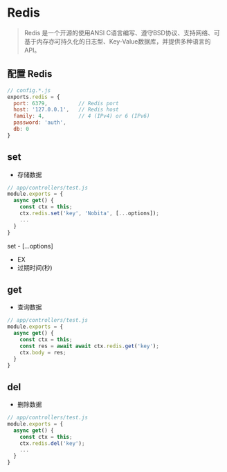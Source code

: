 # Redis
> Redis 是一个开源的使用ANSI C语言编写、遵守BSD协议、支持网络、可基于内存亦可持久化的日志型、Key-Value数据库，并提供多种语言的API。

## 配置 Redis
```js
// config.*.js
exports.redis = {
  port: 6379,          // Redis port
  host: '127.0.0.1',   // Redis host
  family: 4,           // 4 (IPv4) or 6 (IPv6)
  password: 'auth',
  db: 0
}
```

## set
- 存储数据
```js
// app/controllers/test.js
module.exports = {
  async get() {
    const ctx = this;
    ctx.redis.set('key', 'Nobita', [...options]);
    ...
  }
}
```

set - [...options]
- EX
- 过期时间(秒)

## get
- 查询数据
```js
// app/controllers/test.js
module.exports = {
  async get() {
    const ctx = this;
    const res = await await ctx.redis.get('key');
    ctx.body = res;
  }
}
```

## del
- 删除数据
```js
// app/controllers/test.js
module.exports = {
  async get() {
    const ctx = this;
    ctx.redis.del('key');
    ...
  }
}
```
